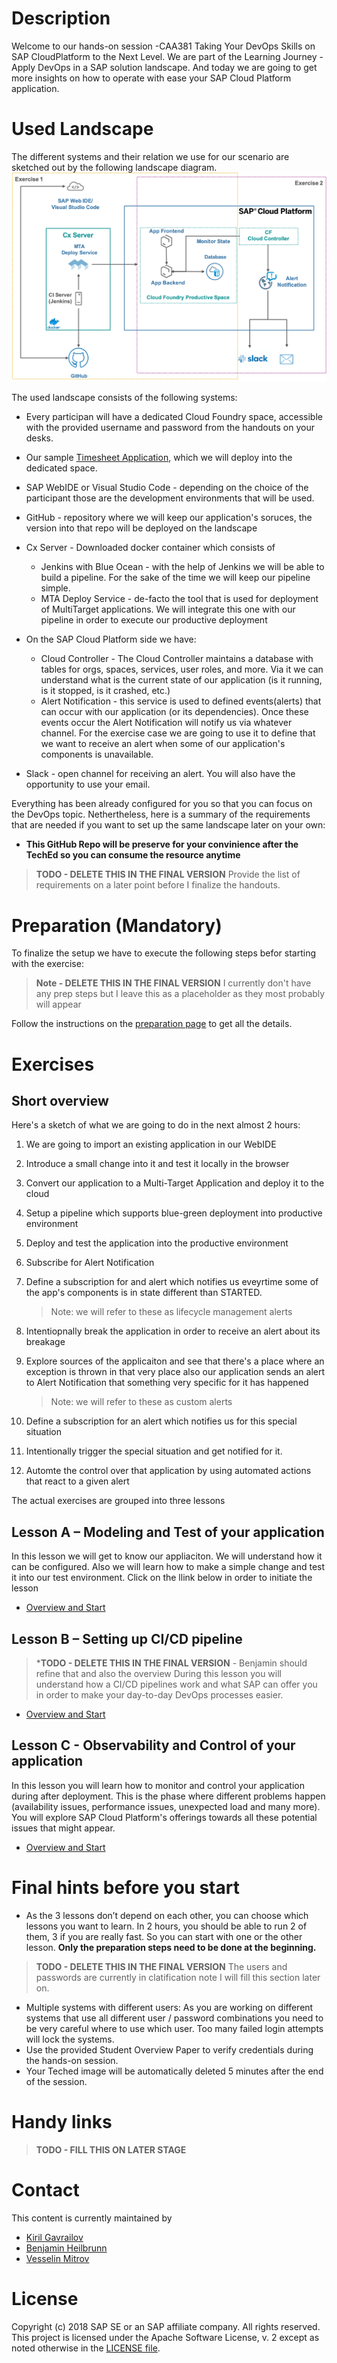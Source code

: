# Description
Welcome to our hands-on session -CAA381 Taking Your DevOps Skills on SAP CloudPlatform to the Next Level. We are part of the Learning Journey - Apply DevOps in a SAP solution landscape. And today we are going to get more insights on how to operate with ease your SAP Cloud Platform application. 

# Used Landscape 

The different systems and their relation we use for our scenario are sketched out by the following landscape diagram.
![System Setup](images/system_setup_.png)

The used landscape consists of the following systems:

* Every participan will have a dedicated Cloud Foundry space, accessible with the provided username and password from the handouts on your desks.
* Our sample [Timesheet Application](https://github.wdf.sap.corp/MA/teched2019-caa381), which we will deploy into the dedicated space.
* SAP WebIDE or Visual Studio Code - depending on the choice of the participant those are the development environments that will be used.
* GitHub - repository where we will keep our application's soruces, the version into that repo will be deployed on the landscape
* Cx Server - Downloaded docker container which consists of
    * Jenkins with Blue Ocean - with the help of Jenkins we will be able to build a pipeline. For the sake of the time we will keep our pipeline simple.
    * MTA Deploy Service - de-facto the tool that is used for deployment of MultiTarget applications. We will integrate this one with our pipeline in order to execute our productive deployment

* On the SAP Cloud Platform side we have:
    * Cloud Controller - The Cloud Controller maintains a database with tables for orgs, spaces, services, user roles, and more. Via it we can understand what is the current state of our application (is it running, is it stopped, is it crashed, etc.)
    * Alert Notification - this service is used to defined events(alerts) that can occur with our application (or its dependencies). Once these events occur the Alert Notification will notify us via whatever channel. For the exercise case we are going to use it to define that we want to receive an alert when some of our application's components is unavailable.
   
* Slack - open channel for receiving an alert. You will also have the opportunity to use your email.

Everything has been already configured for you so that you can focus on the DevOps topic. Nethertheless, here is a summary of the requirements that are needed if you want to set up the same landscape later on your own:

* **This GitHub Repo will be preserve for your convinience after the TechEd so you can consume the resource anytime**

> **TODO - DELETE THIS IN THE FINAL VERSION** Provide the list of requirements on a later point before I finalize the handouts.

# Preparation (Mandatory)
To finalize the setup we have to execute the following steps befor starting with the exercise:

> **Note - DELETE THIS IN THE FINAL VERSION** I currently don't have any prep steps but I leave this as a placeholder as they most probably will appear

Follow the instructions on the [preparation page](prep/README.md) to get all the details. 

# Exercises

## Short overview
Here's a sketch of what we are going to do in the next almost 2 hours:
1. We are going to import an existing application in our WebIDE 
2. Introduce a small change into it and test it locally in the browser
3. Convert our application to a Multi-Target Application and deploy it to the cloud
4. Setup a pipeline which supports blue-green deployment into productive environment
5. Deploy and test the application into the productive environment
6. Subscribe for Alert Notification
7. Define a subscription for and alert which notifies us eveyrtime some of the app's components is in state different than STARTED.
    > Note: we will refer to these as lifecycle management alerts

8. Intentiopnally break the application in order to receive an alert about its breakage
9. Explore sources of the applicaiton and see that there's a place where an exception is thrown in that very place also our application sends an alert to Alert Notification that something very specific for it has happened
    > Note: we will refer to these as custom alerts

10. Define a subscription for an alert which notifies us for this special situation
11. Intentionally trigger the special situation and get notified for it.
12. Automte the control over that application by using automated actions that react to a given alert

The actual exercises are grouped into three lessons

## Lesson A – Modeling and Test of your application
In this lesson we will get to know our appliaciton. We will understand how it can be configured. Also we will learn how to make a simple change and test it into our test environment. Click on the llink below in order to initiate the lesson

* [Overview and Start](overviews/A/README.md)

## Lesson B – Setting up CI/CD pipeline
>***TODO - DELETE THIS IN THE FINAL VERSION** - Benjamin should refine that and also the overview
During this lesson you will understand how a CI/CD pipelines work and what SAP can offer you in order to make your day-to-day DevOps processes easier.
* [Overview and Start](overviews/B/README.md)

## Lesson C - Observability and Control of your application
In this lesson you will learn how to monitor and control your application during after deployment. This is the phase where different problems happen (availability issues, performance issues, unexpected load and many more). You will explore SAP Cloud Platform's offerings towards all these potential issues that might appear.
* [Overview and Start](overviews/C/README.md)


# Final hints before you start

* As the 3 lessons don’t depend on each other, you can choose which lessons you want to learn. In 2 hours, you should be able to run 2 of them, 3 if you are really fast. So you can start with one or the other lesson. **Only the preparation steps need to be done at the beginning.**

> **TODO - DELETE THIS IN THE FINAL VERSION** The users and passwords are currently in clatification note I will fill this section later on.

* Multiple systems with different users: As you are working on different systems that use all different user / password combinations you need to be very careful where to use which user. Too many failed login attempts will lock the systems. 
* Use the provided Student Overview Paper to verify credentials during the hands-on session.
* Your Teched image will be automatically deleted 5 minutes after the end of the session.

# Handy links
> **TODO - FILL THIS ON LATER STAGE**

# Contact
This content is currently maintained by 
* [Kiril Gavrailov](mailto:k.gavrailov@sap.com)
* [Benjamin Heilbrunn](mailto:benjamin.heilbrunn@sap.com)
* [Vesselin Mitrov](mailto:vesselin.mitrov@sap.com)

# License
Copyright (c) 2018 SAP SE or an SAP affiliate company. All rights reserved.
This project is licensed under the Apache Software License, v. 2 except as noted otherwise in the [LICENSE file](LICENSE.txt).
